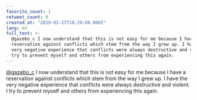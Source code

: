 ```yaml
---
favorite_count: 1
retweet_count: 0
created_at: "2019-02-23T18:29:08.000Z"
lang: en
full_text: >-
  @gazebo_c I now understand that this is not easy for me because I have a
  reservation against conflicts which stem from the way I grew up. I have the
  very negative experience that conflicts were always destructive and violent. I
  try to prevent myself and others from experiencing this again.
---
```


[@gazebo_c](https://twitter.com/gazebo_c) I now understand that this is not easy
for me because I have a reservation against conflicts which stem from the way I
grew up. I have the very negative experience that conflicts were always
destructive and violent. I try to prevent myself and others from experiencing
this again.
